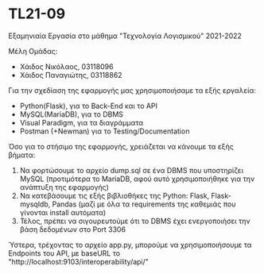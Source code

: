 # TL21-09

Εξαμηνιαία Εργασία στο μάθημα "Τεχνολογία Λογισμικού" 2021-2022

Μέλη Ομάδας:
- Χάιδος Νικόλαος, 03118096
- Χάιδος Παναγιώτης, 03118862

Για την σχεδίαση της εφαρμογής μας χρησιμοποιήσαμε τα εξής εργαλεία:
- Python(Flask), για το Back-End και το API
- MySQL(MariaDB), για το DBMS
- Visual Paradigm, για τα διαγράμματα
- Postman (+Newman) για το Testing/Documentation


Όσο για το στήσιμο της εφαρμογής, χρειάζεται να κάνουμε τα εξής βήματα:
1. Να φορτώσουμε το αρχείο dump.sql σε ένα DBMS που υποστηρίζει MySQL (προτιμότερα το MariaDB, αφού αυτό χρησιμοποιήθηκε για την ανάπτυξη της εφαρμογής)
2. Να κατεβάσουμε τις εξής βιβλιοθήκες της Python: Flask, Flask-mysqldb, Pandas  (μαζί με όλα τα requirements της καθεμιάς που γίνονται install αυτόματα)
3. Τέλος, πρέπει να σιγουρευτούμε ότι το DBMS έχει ενεργοποιήσει την βάση δεδομένων στο Port 3306

Ύστερα, τρέχοντας το αρχείο app.py, μπορούμε να χρησιμοποιήσουμε τα Endpoints του API, με baseURL το "http://localhost:9103/interoperability/api/"
